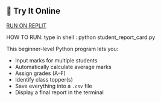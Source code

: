 ## 🚀 Try It Online
[RUN ON REPLIT](https://replit.com/@handaaishx/Student-Report-Card-Python-3)

HOW TO RUN: type in shell : python student_report_card.py

This beginner-level Python program lets you:

- Input marks for multiple students
- Automatically calculate average marks
- Assign grades (A–F)
- Identify class topper(s)
- Save everything into a `.csv` file
- Display a final report in the terminal



